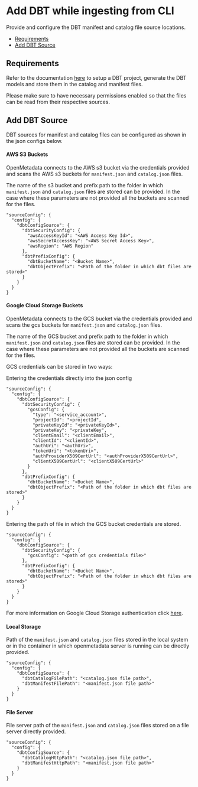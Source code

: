 # Add DBT while ingesting from CLI

Provide and configure the DBT manifest and catalog file source locations.

* [Requirements](add-dbt-while-ingesting-from-cli.md#requirements)
* [Add DBT Source](add-dbt-while-ingesting-from-cli.md#undefined)

## Requirements

Refer to the documentation [here](https://docs.getdbt.com/docs/introduction) to setup a DBT project, generate the DBT models and store them in the catalog and manifest files.

Please make sure to have necessary permissions enabled so that the files can be read from their respective sources.

## Add DBT Source

DBT sources for manifest and catalog files can be configured as shown in the json configs below.

#### AWS S3 Buckets

OpenMetadata connects to the AWS s3 bucket via the credentials provided and scans the AWS s3 buckets for `manifest.json` and `catalog.json` files.

The name of the s3 bucket and prefix path to the folder in which `manifest.json` and `catalog.json` files are stored can be provided. In the case where these parameters are not provided all the buckets are scanned for the files.

```
"sourceConfig": {
  "config": {
    "dbtConfigSource": {
      "dbtSecurityConfig": {
        "awsAccessKeyId": "<AWS Access Key Id>",
        "awsSecretAccessKey": "<AWS Secret Access Key>",
        "awsRegion": "AWS Region"
      },
      "dbtPrefixConfig": {
        "dbtBucketName": "<Bucket Name>",
        "dbtObjectPrefix": "<Path of the folder in which dbt files are stored>"
      }
    }
  }
}
```

#### Google Cloud Storage Buckets

OpenMetadata connects to the GCS bucket via the credentials provided and scans the gcs buckets for `manifest.json` and `catalog.json` files.

The name of the GCS bucket and prefix path to the folder in which `manifest.json` and `catalog.json` files are stored can be provided. In the case where these parameters are not provided all the buckets are scanned for the files.

GCS credentials can be stored in two ways:

Entering the credentials directly into the json config

```
"sourceConfig": {
  "config": {
    "dbtConfigSource": {
      "dbtSecurityConfig": {
        "gcsConfig": {
          "type": "<service_account>",
          "projectId": "<projectId",
          "privateKeyId": "<privateKeyId>",
          "privateKey": "<privateKey",
          "clientEmail": "<clientEmail>",
          "clientId": "<clientId>",
          "authUri": "<authUri>",
          "tokenUri": "<tokenUri>",
          "authProviderX509CertUrl": "<authProviderX509CertUrl>",
          "clientX509CertUrl": "<clientX509CertUrl>"
        }
      },
      "dbtPrefixConfig": {
        "dbtBucketName": "<Bucket Name>",
        "dbtObjectPrefix": "<Path of the folder in which dbt files are stored>"
      }
    }
  }
}
```

Entering the path of file in which the GCS bucket credentials are stored.

```
"sourceConfig": {
  "config": {
    "dbtConfigSource": {
      "dbtSecurityConfig": {
        "gcsConfig": "<path of gcs credentials file>"
      },
      "dbtPrefixConfig": {
        "dbtBucketName": "<Bucket Name>",
        "dbtObjectPrefix": "<Path of the folder in which dbt files are stored>"
      }
    }
  }
}
```

For more information on Google Cloud Storage authentication click [here](https://cloud.google.com/docs/authentication/getting-started#create-service-account-console).

#### Local Storage

Path of the `manifest.json` and `catalog.json` files stored in the local system or in the container in which openmetadata server is running can be directly provided.

```
"sourceConfig": {
  "config": {
    "dbtConfigSource": {
      "dbtCatalogFilePath": "<catalog.json file path>",
      "dbtManifestFilePath": "<manifest.json file path>"
    }
  }
}
```

#### File Server

File server path of the `manifest.json` and `catalog.json` files stored on a file server directly provided.

```
"sourceConfig": {
  "config": {
    "dbtConfigSource": {
      "dbtCatalogHttpPath": "<catalog.json file path>",
      "dbtManifestHttpPath": "<manifest.json file path>"
    }
  }
}
```
